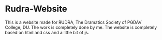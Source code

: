 # Rudra-Website
This is a website made for RUDRA, The Dramatics Society of PGDAV College, DU. The work is completely done by me. The website is completely based on html and css and a little bit of js.
